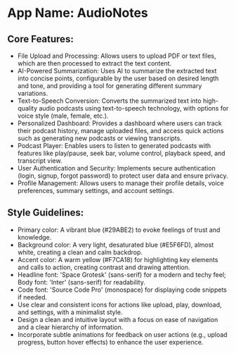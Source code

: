 # **App Name**: AudioNotes

## Core Features:

- File Upload and Processing: Allows users to upload PDF or text files, which are then processed to extract the text content.
- AI-Powered Summarization: Uses AI to summarize the extracted text into concise points, configurable by the user based on desired length and tone, and providing a tool for generating different summary variations.
- Text-to-Speech Conversion: Converts the summarized text into high-quality audio podcasts using text-to-speech technology, with options for voice style (male, female, etc.).
- Personalized Dashboard: Provides a dashboard where users can track their podcast history, manage uploaded files, and access quick actions such as generating new podcasts or viewing transcripts.
- Podcast Player: Enables users to listen to generated podcasts with features like play/pause, seek bar, volume control, playback speed, and transcript view.
- User Authentication and Security: Implements secure authentication (login, signup, forgot password) to protect user data and ensure privacy.
- Profile Management: Allows users to manage their profile details, voice preferences, summary settings, and account settings.

## Style Guidelines:

- Primary color: A vibrant blue (#29ABE2) to evoke feelings of trust and knowledge.
- Background color: A very light, desaturated blue (#E5F6FD), almost white, creating a clean and calm backdrop.
- Accent color: A warm yellow (#F7CA18) for highlighting key elements and calls to action, creating contrast and drawing attention.
- Headline font: 'Space Grotesk' (sans-serif) for a modern and techy feel; Body font: 'Inter' (sans-serif) for readability.
- Code font: 'Source Code Pro' (monospace) for displaying code snippets if needed.
- Use clear and consistent icons for actions like upload, play, download, and settings, with a minimalist style.
- Design a clean and intuitive layout with a focus on ease of navigation and a clear hierarchy of information.
- Incorporate subtle animations for feedback on user actions (e.g., upload progress, button hover effects) to enhance the user experience.